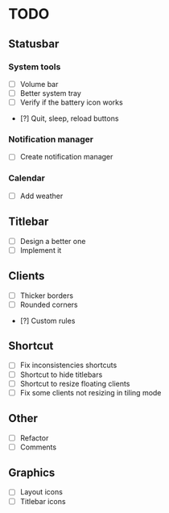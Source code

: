# TODO

## Statusbar
### System tools
* [ ] Volume bar
* [ ] Better system tray
* [ ] Verify if the battery icon works
* [?] Quit, sleep, reload buttons
### Notification manager
* [ ] Create notification manager
### Calendar
* [ ] Add weather

## Titlebar
* [ ] Design a better one
* [ ] Implement it

## Clients
* [ ] Thicker borders
* [ ] Rounded corners
* [?] Custom rules

## Shortcut
* [ ] Fix inconsistencies shortcuts
* [ ] Shortcut to hide titlebars
* [ ] Shortcut to resize floating clients
* [ ] Fix some clients not resizing in tiling mode

## Other
* [ ] Refactor
* [ ] Comments

## Graphics
* [ ] Layout icons
* [ ] Titlebar icons